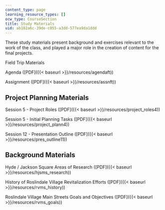 ```yaml
---
content_type: page
learning_resource_types: []
ocw_type: CourseSection
title: Study Materials
uid: ab182a6c-39de-c055-a3dd-577ea9da1ddd
---
```


These study materials present background and exercises relevant to the work of the class, and played a major role in the creation of content for the final projects.

Field Trip Materials

Agenda ([PDF]({{< baseurl >}}/resources/agendaft))

Assignment ([PDF]({{< baseurl >}}/resources/assnft))

Project Planning Materials
--------------------------

Session 5 - Project Roles ([PDF]({{< baseurl >}}/resources/project_roles4))

Session 5 - Initial Planning Tasks ([PDF]({{< baseurl >}}/resources/project_plann4))

Session 12 - Presentation Outline ([PDF]({{< baseurl >}}/resources/pres_outline11))

Background Materials
--------------------

Hyde / Jackson Square Areas of Research ([PDF]({{< baseurl >}}/resources/hjsms_research))

History of Roslindale Village Revitalization Efforts ([PDF]({{< baseurl >}}/resources/rvms_history))

Roslindale Village Main Streets Goals and Objectives ([PDF]({{< baseurl >}}/resources/rvms_goals))
